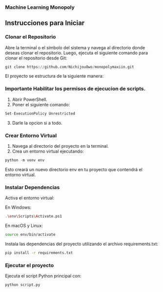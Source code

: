 ### Machine Learning Monopoly
## Instrucciones para Iniciar
### Clonar el Repositorio
Abre la terminal o el símbolo del sistema y navega al directorio donde deseas clonar el repositorio. Luego, ejecuta el siguiente comando para clonar el repositorio desde Git:
```python
git clone https://github.com/NichijouOwo/monopolymaxiin.git        
```
El proyecto se estructura de la siguiente manera:
### Importante Habilitar los permisos de ejecucion de scripts.
1. Abrir PowerShell.
2. Poner el siguiente comando:
 ```python
Set-ExecutionPolicy Unrestricted
  ```
3. Darle la opcion si a todo.
   
### Crear Entorno Virtual
1. Navega al directorio del proyecto en la terminal.
2. Crea un entorno virtual ejecutando:
```python
python -m venv env
```
Esto creará un nuevo directorio env en tu proyecto que contendrá el entorno virtual.

### Instalar Dependencias
Activa el entorno virtual:

En Windows:
```bash
.\env\Scripts\Activate.ps1
```
En macOS y Linux:

```bash
source env/bin/activate
```
Instala las dependencias del proyecto utilizando el archivo requirements.txt:
```bash
pip install -r requirements.txt
```
### Ejecutar el proyecto
Ejecuta el script Python principal con:

```bash
python script.py
```
